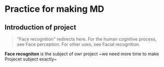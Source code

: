 # Practice for making MD 

## Introduction of project 

>  "Face recognition" redirects here. For the human cognitive process, see Face perception. For other uses, see Facial recognition.

**Face recogniton** is the subject of owr project 
~we need more time to make  Projecet subject exactly~



